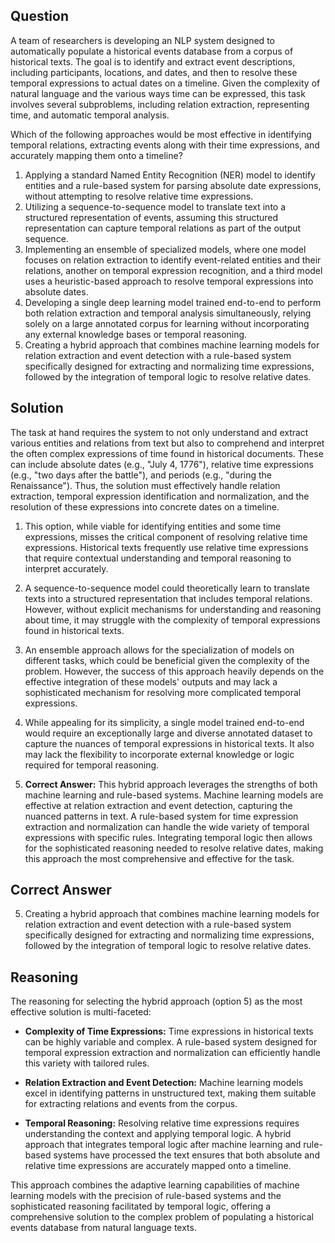## Question

A team of researchers is developing an NLP system designed to automatically populate a historical events database from a corpus of historical texts. The goal is to identify and extract event descriptions, including participants, locations, and dates, and then to resolve these temporal expressions to actual dates on a timeline. Given the complexity of natural language and the various ways time can be expressed, this task involves several subproblems, including relation extraction, representing time, and automatic temporal analysis.

Which of the following approaches would be most effective in identifying temporal relations, extracting events along with their time expressions, and accurately mapping them onto a timeline?

1. Applying a standard Named Entity Recognition (NER) model to identify entities and a rule-based system for parsing absolute date expressions, without attempting to resolve relative time expressions.
2. Utilizing a sequence-to-sequence model to translate text into a structured representation of events, assuming this structured representation can capture temporal relations as part of the output sequence.
3. Implementing an ensemble of specialized models, where one model focuses on relation extraction to identify event-related entities and their relations, another on temporal expression recognition, and a third model uses a heuristic-based approach to resolve temporal expressions into absolute dates.
4. Developing a single deep learning model trained end-to-end to perform both relation extraction and temporal analysis simultaneously, relying solely on a large annotated corpus for learning without incorporating any external knowledge bases or temporal reasoning.
5. Creating a hybrid approach that combines machine learning models for relation extraction and event detection with a rule-based system specifically designed for extracting and normalizing time expressions, followed by the integration of temporal logic to resolve relative dates.

## Solution

The task at hand requires the system to not only understand and extract various entities and relations from text but also to comprehend and interpret the often complex expressions of time found in historical documents. These can include absolute dates (e.g., "July 4, 1776"), relative time expressions (e.g., "two days after the battle"), and periods (e.g., "during the Renaissance"). Thus, the solution must effectively handle relation extraction, temporal expression identification and normalization, and the resolution of these expressions into concrete dates on a timeline.

1. This option, while viable for identifying entities and some time expressions, misses the critical component of resolving relative time expressions. Historical texts frequently use relative time expressions that require contextual understanding and temporal reasoning to interpret accurately.
   
2. A sequence-to-sequence model could theoretically learn to translate texts into a structured representation that includes temporal relations. However, without explicit mechanisms for understanding and reasoning about time, it may struggle with the complexity of temporal expressions found in historical texts.
   
3. An ensemble approach allows for the specialization of models on different tasks, which could be beneficial given the complexity of the problem. However, the success of this approach heavily depends on the effective integration of these models' outputs and may lack a sophisticated mechanism for resolving more complicated temporal expressions.
   
4. While appealing for its simplicity, a single model trained end-to-end would require an exceptionally large and diverse annotated dataset to capture the nuances of temporal expressions in historical texts. It also may lack the flexibility to incorporate external knowledge or logic required for temporal reasoning.

5. **Correct Answer:** This hybrid approach leverages the strengths of both machine learning and rule-based systems. Machine learning models are effective at relation extraction and event detection, capturing the nuanced patterns in text. A rule-based system for time expression extraction and normalization can handle the wide variety of temporal expressions with specific rules. Integrating temporal logic then allows for the sophisticated reasoning needed to resolve relative dates, making this approach the most comprehensive and effective for the task.

## Correct Answer

5. Creating a hybrid approach that combines machine learning models for relation extraction and event detection with a rule-based system specifically designed for extracting and normalizing time expressions, followed by the integration of temporal logic to resolve relative dates.

## Reasoning

The reasoning for selecting the hybrid approach (option 5) as the most effective solution is multi-faceted:

- **Complexity of Time Expressions:** Time expressions in historical texts can be highly variable and complex. A rule-based system designed for temporal expression extraction and normalization can efficiently handle this variety with tailored rules.
  
- **Relation Extraction and Event Detection:** Machine learning models excel in identifying patterns in unstructured text, making them suitable for extracting relations and events from the corpus.

- **Temporal Reasoning:** Resolving relative time expressions requires understanding the context and applying temporal logic. A hybrid approach that integrates temporal logic after machine learning and rule-based systems have processed the text ensures that both absolute and relative time expressions are accurately mapped onto a timeline.

This approach combines the adaptive learning capabilities of machine learning models with the precision of rule-based systems and the sophisticated reasoning facilitated by temporal logic, offering a comprehensive solution to the complex problem of populating a historical events database from natural language texts.